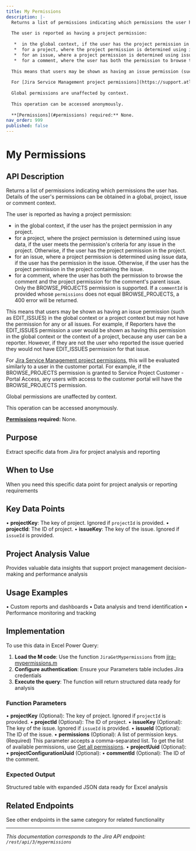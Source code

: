 ```yaml
---
title: My Permissions
description: |-
  Returns a list of permissions indicating which permissions the user has. Details of the user's permissions can be obtained in a global, project, issue or comment context.
  
  The user is reported as having a project permission:
  
   *  in the global context, if the user has the project permission in any project.
   *  for a project, where the project permission is determined using issue data, if the user meets the permission's criteria for any issue in the project. Otherwise, if the user has the project permission in the project.
   *  for an issue, where a project permission is determined using issue data, if the user has the permission in the issue. Otherwise, if the user has the project permission in the project containing the issue.
   *  for a comment, where the user has both the permission to browse the comment and the project permission for the comment's parent issue. Only the BROWSE\_PROJECTS permission is supported. If a `commentId` is provided whose `permissions` does not equal BROWSE\_PROJECTS, a 400 error will be returned.
  
  This means that users may be shown as having an issue permission (such as EDIT\_ISSUES) in the global context or a project context but may not have the permission for any or all issues. For example, if Reporters have the EDIT\_ISSUES permission a user would be shown as having this permission in the global context or the context of a project, because any user can be a reporter. However, if they are not the user who reported the issue queried they would not have EDIT\_ISSUES permission for that issue.
  
  For [Jira Service Management project permissions](https://support.atlassian.com/jira-cloud-administration/docs/customize-jira-service-management-permissions/), this will be evaluated similarly to a user in the customer portal. For example, if the BROWSE\_PROJECTS permission is granted to Service Project Customer - Portal Access, any users with access to the customer portal will have the BROWSE\_PROJECTS permission.
  
  Global permissions are unaffected by context.
  
  This operation can be accessed anonymously.
  
  **[Permissions](#permissions) required:** None.
nav_order: 999
published: false
---
```


# My Permissions

## API Description
Returns a list of permissions indicating which permissions the user has. Details of the user's permissions can be obtained in a global, project, issue or comment context.

The user is reported as having a project permission:

 *  in the global context, if the user has the project permission in any project.
 *  for a project, where the project permission is determined using issue data, if the user meets the permission's criteria for any issue in the project. Otherwise, if the user has the project permission in the project.
 *  for an issue, where a project permission is determined using issue data, if the user has the permission in the issue. Otherwise, if the user has the project permission in the project containing the issue.
 *  for a comment, where the user has both the permission to browse the comment and the project permission for the comment's parent issue. Only the BROWSE\_PROJECTS permission is supported. If a `commentId` is provided whose `permissions` does not equal BROWSE\_PROJECTS, a 400 error will be returned.

This means that users may be shown as having an issue permission (such as EDIT\_ISSUES) in the global context or a project context but may not have the permission for any or all issues. For example, if Reporters have the EDIT\_ISSUES permission a user would be shown as having this permission in the global context or the context of a project, because any user can be a reporter. However, if they are not the user who reported the issue queried they would not have EDIT\_ISSUES permission for that issue.

For [Jira Service Management project permissions](https://support.atlassian.com/jira-cloud-administration/docs/customize-jira-service-management-permissions/), this will be evaluated similarly to a user in the customer portal. For example, if the BROWSE\_PROJECTS permission is granted to Service Project Customer - Portal Access, any users with access to the customer portal will have the BROWSE\_PROJECTS permission.

Global permissions are unaffected by context.

This operation can be accessed anonymously.

**[Permissions](#permissions) required:** None.

## Purpose
Extract specific data from Jira for project analysis and reporting

## When to Use
When you need this specific data point for project analysis or reporting requirements

## Key Data Points
• **projectKey**: The key of project. Ignored if `projectId` is provided.
• **projectId**: The ID of project.
• **issueKey**: The key of the issue. Ignored if `issueId` is provided.

## Project Analysis Value
Provides valuable data insights that support project management decision-making and performance analysis

## Usage Examples
• Custom reports and dashboards
• Data analysis and trend identification
• Performance monitoring and tracking

## Implementation
To use this data in Excel Power Query:

1. **Load the M code**: Use the function `JiraGetMypermissions` from [jira-mypermissions.m](../assets/jira-mypermissions.m)
2. **Configure authentication**: Ensure your Parameters table includes Jira credentials
3. **Execute the query**: The function will return structured data ready for analysis

### Function Parameters
• **projectKey** (Optional): The key of project. Ignored if `projectId` is provided.
• **projectId** (Optional): The ID of project.
• **issueKey** (Optional): The key of the issue. Ignored if `issueId` is provided.
• **issueId** (Optional): The ID of the issue.
• **permissions** (Optional): A list of permission keys. (Required) This parameter accepts a comma-separated list. To get the list of available permissions, use [Get all permissions](#api-rest-api-3-permissions-get).
• **projectUuid** (Optional): 
• **projectConfigurationUuid** (Optional): 
• **commentId** (Optional): The ID of the comment.

### Expected Output
Structured table with expanded JSON data ready for Excel analysis

## Related Endpoints
See other endpoints in the same category for related functionality

---
*This documentation corresponds to the Jira API endpoint: `/rest/api/3/mypermissions`*
